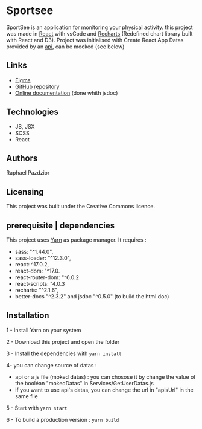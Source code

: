 # Sportsee

SportSee is an application for monitoring your physical activity. 
this project was made in [React](https://reactjs.org/) with vsCode and [Recharts](https://recharts.org/) (Redefined chart library built with React and D3).
Project was initialised with Create React App
Datas provided by an [api](https://github.com/OpenClassrooms-Student-Center/P9-front-end-dashboard), can be mocked (see below)


## Links

- [Figma](https://www.figma.com/file/BMomGVZqLZb811mDMShpLu/UI-design-Sportify-FR?node-id=0%3A1)
- [GitHub repository](https://github.com/rpceri/RaphaelPazdzior_12_12112021)
- [Online documentation](https://rpceri.github.io/RaphaelPazdzior_12_12112021/) (done whith jsdoc)


## Technologies
- JS, JSX
- SCSS 
- React


## Authors

Raphael Pazdzior


## Licensing

This project was built under the Creative Commons licence.


## prerequisite | dependencies

This project uses [Yarn](https://yarnpkg.com/) as package manager.
It requires :
- sass: "^1.44.0",
- sass-loader: "^12.3.0",
- react: ^17.0.2,
- react-dom: "^17.0.
- react-router-dom: "^6.0.2
- react-scripts: "4.0.3
- recharts: "^2.1.6",
- better-docs "^2.3.2" and jsdoc "^0.5.0" (to build the html doc)

## Installation

1 - Install Yarn on your system

2 - Download this project and open the folder

3 - Install the dependencies with `yarn install`

4- you can change source of datas : 
* api or a js file (moked datas) : you can chosose it by change the value of the booléan "mokedDatas" in Services/GetUserDatas.js 
* if  you want to use api's datas, you can change the url in "apisUrl" in  the same file

5 - Start with `yarn start`

6 - To build a production version : `yarn build`

